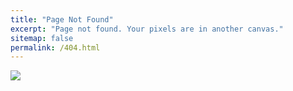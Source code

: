 ```yaml
---
title: "Page Not Found"
excerpt: "Page not found. Your pixels are in another canvas."
sitemap: false
permalink: /404.html
---
```

![](https://img1.daumcdn.net/thumb/R1280x0.fjpg/?fname=http://t1.daumcdn.net/brunch/service/user/13ur/image/dMMFg4Edthw4Bh0uohu3VjISNCE.jpeg)